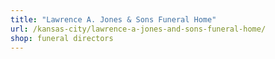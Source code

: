 ```yaml
---
title: "Lawrence A. Jones & Sons Funeral Home"
url: /kansas-city/lawrence-a-jones-and-sons-funeral-home/
shop: funeral directors
---
```

